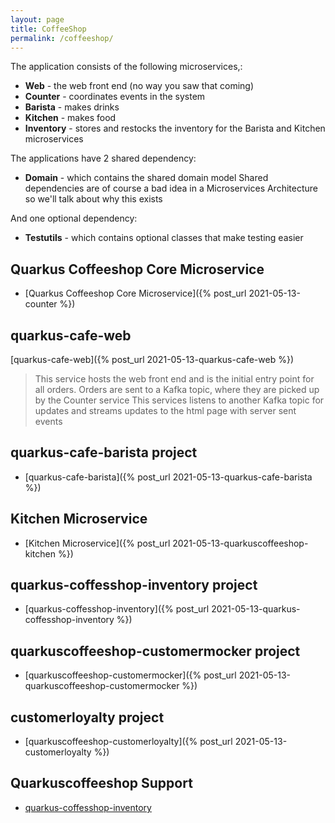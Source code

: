 ```yaml
---
layout: page
title: CoffeeShop
permalink: /coffeeshop/
---
```


The application consists of the following microservices,:

* **Web** - the web front end (no way you saw that coming)
* **Counter** - coordinates events in the system
* **Barista** - makes drinks
* **Kitchen** - makes food
* **Inventory** - stores and restocks the inventory for the Barista and Kitchen microservices

The applications have 2 shared dependency:

* **Domain** - which contains the shared domain model
Shared dependencies are of course a bad idea in a Microservices Architecture so we'll talk about why this exists

And one optional dependency:

* **Testutils** - which contains optional classes that make testing easier

## Quarkus Coffeeshop Core Microservice
* [Quarkus Coffeeshop Core Microservice]({% post_url 2021-05-13-counter %})

## quarkus-cafe-web
[quarkus-cafe-web]({% post_url 2021-05-13-quarkus-cafe-web %})
> This service hosts the web front end and is the initial entry point for all orders. Orders are sent to a Kafka topic, where they are picked up by the Counter service
This services listens to another Kafka topic for updates and streams updates to the html page with server sent events


## quarkus-cafe-barista project
* [quarkus-cafe-barista]({% post_url 2021-05-13-quarkus-cafe-barista %})


## Kitchen Microservice
* [Kitchen Microservice]({% post_url 2021-05-13-quarkuscoffeeshop-kitchen %})

## quarkus-coffesshop-inventory project
* [quarkus-coffesshop-inventory]({% post_url 2021-05-13-quarkus-coffesshop-inventory %})

## quarkuscoffeeshop-customermocker project
* [quarkuscoffeeshop-customermocker]({% post_url 2021-05-13-quarkuscoffeeshop-customermocker %})

## customerloyalty project
* [quarkuscoffeeshop-customerloyalty]({% post_url 2021-05-13-customerloyalty %})


## Quarkuscoffeeshop Support
* [quarkus-coffesshop-inventory](https://github.com/quarkuscoffeeshop/quarkuscoffeeshop-support)